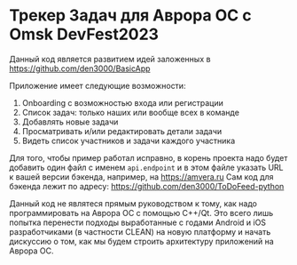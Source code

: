 # Трекер Задач для Аврора ОС с Omsk DevFest2023

Данный код является развитием идей заложенных в https://github.com/den3000/BasicApp

Приложение имеет следующие возможности: 

1. Onboarding с возможностью входа или регистрации
2. Список задач: только наших или вообще всех в команде
3. Добавлять новые задачи
4. Просматривать и/или редактировать детали задачи
5. Видеть список участников и задачи каждого участника

Для того, чтобы пример работал исправно, в корень проекта надо будет добавить один файл с именем `api.endpoint` и в этом файле указать URL к вашей версии бэкенда, например, на https://amvera.ru Сам код для бэкенда лежит по адресу: https://github.com/den3000/ToDoFeed-python

Данный код не являтеся прямым руководством к тому, как надо программировать на Аврора ОС с помощью C++/Qt. Это всего лишь попытка перенести подходы выработанные с годами Android и iOS разработчиками (в частности CLEAN) на новую платформу и начать дискуссию о том, как мы будем строить архитектуру приложений на Аврора ОС.
